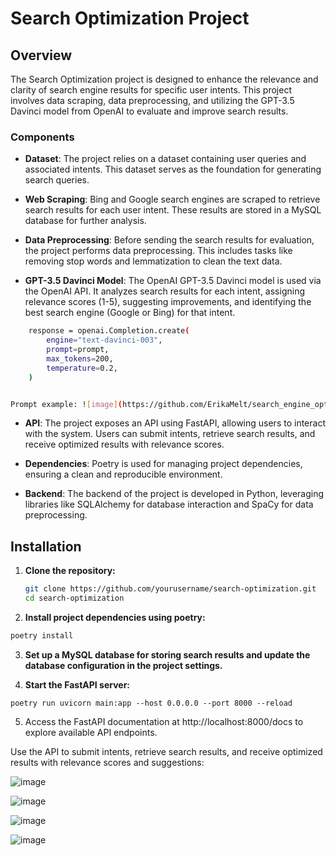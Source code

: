 # Search Optimization Project

## Overview

The Search Optimization project is designed to enhance the relevance and clarity of search engine results for specific user intents. This project involves data scraping, data preprocessing, and utilizing the GPT-3.5 Davinci model from OpenAI to evaluate and improve search results.

### Components

- **Dataset**: The project relies on a dataset containing user queries and associated intents. This dataset serves as the foundation for generating search queries.

- **Web Scraping**: Bing and Google search engines are scraped to retrieve search results for each user intent. These results are stored in a MySQL database for further analysis.

- **Data Preprocessing**: Before sending the search results for evaluation, the project performs data preprocessing. This includes tasks like removing stop words and lemmatization to clean the text data.

- **GPT-3.5 Davinci Model**: The OpenAI GPT-3.5 Davinci model is used via the OpenAI API. It analyzes search results for each intent, assigning relevance scores (1-5), suggesting improvements, and identifying the best search engine (Google or Bing) for that intent.

```bash
    response = openai.Completion.create(
        engine="text-davinci-003",
        prompt=prompt,
        max_tokens=200,
        temperature=0.2,
    )


Prompt example: ![image](https://github.com/ErikaMelt/search_engine_optimization/assets/104458004/12ea43c7-6605-4a83-ac05-8d7b0ff7d952)

```
- **API**: The project exposes an API using FastAPI, allowing users to interact with the system. Users can submit intents, retrieve search results, and receive optimized results with relevance scores.

- **Dependencies**: Poetry is used for managing project dependencies, ensuring a clean and reproducible environment.

- **Backend**: The backend of the project is developed in Python, leveraging libraries like SQLAlchemy for database interaction and SpaCy for data preprocessing.

## Installation

1. **Clone the repository:**

   ```bash
   git clone https://github.com/yourusername/search-optimization.git
   cd search-optimization
   
2. **Install project dependencies using poetry:**
```bash
poetry install
```

3. **Set up a MySQL database for storing search results and update the database configuration in the project settings.**

4. **Start the FastAPI server:**
```
poetry run uvicorn main:app --host 0.0.0.0 --port 8000 --reload
```

5. Access the FastAPI documentation at http://localhost:8000/docs to explore available API endpoints.

Use the API to submit intents, retrieve search results, and receive optimized results with relevance scores and suggestions:

![image](https://github.com/ErikaMelt/search_engine_optimization/assets/104458004/68ae8ffe-6187-4e3f-8f3a-edceab0a4003)

![image](https://github.com/ErikaMelt/search_engine_optimization/assets/104458004/8ab92249-3c68-4b9e-acb0-7b26eac6df8d)

![image](https://github.com/ErikaMelt/search_engine_optimization/assets/104458004/5448b3dc-ea13-42f5-b223-70cd80277531)

![image](https://github.com/ErikaMelt/search_engine_optimization/assets/104458004/3785ea34-8e97-4ce0-b979-ca031e4a28e9)



